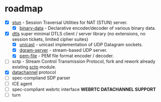 # roadmap

* [x] [stun](https://www.npmjs.com/package/stun) - Session Traversal Utilities for NAT (STUN) server.
  * [x] [binary-data](https://www.npmjs.com/package/binary-data) - Declarative encoder/decoder of various binary data.
* [x] [dtls](https://www.npmjs.com/package/@nodertc/dtls) super minimal DTLS client / server library (no extensions, no session tickets, limited cipher suites)
  * [x] [unicast](https://npmjs.org/package/unicast) - unicast implementation of UDP Datagram sockets.
  * [x] [dgram-server](https://npmjs.org/package/dgram-server) - stream-based UDP server.
  * [x] [pem-file](https://npmjs.org/package/pem-file) - PEM file format encoder / decoder.
* [ ] sctp - Stream Control Transmission Protocol, fork and rework already existing [sctp](https://www.npmjs.com/package/sctp) module.
* [x] [datachannel](https://www.npmjs.com/package/@nodertc/datachannel) protocol
* [ ] spec-compliand SDP parser
* [ ] ICE agent
* [ ] spec-compliant webrtc interface **WEBRTC DATACHANNEL SUPPORT**
* [ ] turn
